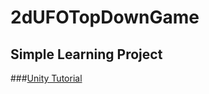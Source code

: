 # 2dUFOTopDownGame

## Simple Learning Project

###[Unity Tutorial](https://unity3d.com/ru/learn/tutorials/s/2d-roguelike-tutorial)
